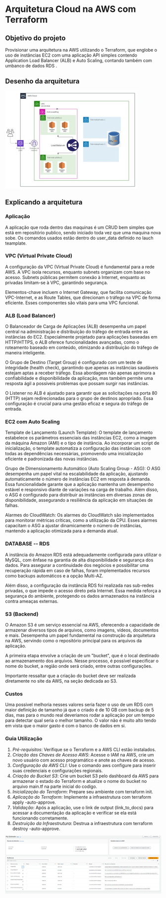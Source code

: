 # Arquitetura Cloud na AWS com Terraform

## Objetivo do projeto

Provisionar uma arquitetura na AWS utilizando o Terraform, que englobe o uso de instâncias EC2 com uma aplicação API simples contendo Application Load Balancer (ALB) e Auto Scaling, contando também com umbanco de dados RDS .

## Desenho da arquitetura

<img src="/img/Diagrama.jpg">

## Explicando a arquitetura

### Aplicação

A aplicação que roda dentro das maquinas é um CRUD bem simples que está em repositório publico, sendo iniciado toda vez que uma maquina nova sobe. Os comandos usados estão dentro do user_data definido no lauch teamplate.


### VPC (Virtual Private Cloud)


A configuração da VPC (Virtual Private Cloud) é fundamental para a rede AWS. A VPC isola recursos, enquanto subnets organizam com base no acesso. Subnets públicas permitem conexão à Internet, enquanto as privadas limitam-se à VPC, garantindo segurança.

Elementos-chave incluem o Internet Gateway, que facilita comunicação VPC-Internet, e as Route Tables, que direcionam o tráfego na VPC de forma eficiente. Esses componentes são vitais para uma VPC funcional.

### ALB (Load Balancer)

O Balanceador de Carga de Aplicações (ALB) desempenha um papel central na administração e distribuição do tráfego de entrada entre as instâncias do EC2. Especialmente projetado para aplicações baseadas em HTTP/HTTPS, o ALB oferece funcionalidades avançadas, como o roteamento baseado em conteúdo, otimizando a distribuição do tráfego de maneira inteligente.

O Grupo de Destino (Target Group) é configurado com um teste de integridade (health check), garantindo que apenas as instâncias saudáveis estejam aptas a receber tráfego. Essa abordagem não apenas aprimora a confiabilidade e disponibilidade da aplicação, mas também permite uma resposta ágil a possíveis problemas que possam surgir nas instâncias.

O Listener no ALB é ajustado para garantir que as solicitações na porta 80 (HTTP) sejam redirecionadas para o grupo de destinos apropriado. Essa configuração é crucial para uma gestão eficaz e segura do tráfego de entrada.

### EC2 com Auto Scaling

Template de Lançamento (Launch Template): O template de lançamento estabelece os parâmetros essenciais das instâncias EC2, como a imagem da máquina Amazon (AMI) e o tipo de instância. Ao incorporar um script de inicialização, o template automatiza a configuração das instâncias com todas as dependências necessárias, promovendo uma inicialização eficiente e padronizada das novas instâncias.

Grupo de Dimensionamento Automático (Auto Scaling Group - ASG): O ASG desempenha um papel vital na escalabilidade da aplicação, ajustando automaticamente o número de instâncias EC2 em resposta à demanda. Essa funcionalidade garante que a aplicação mantenha um desempenho estável e responsivo diante de variações na carga de trabalho. Além disso, o ASG é configurado para distribuir as instâncias em diversas zonas de disponibilidade, assegurando a resiliência da aplicação em situações de falhas.

Alarmes do CloudWatch: Os alarmes do CloudWatch são implementados para monitorar métricas críticas, como a utilização da CPU. Esses alarmes capacitam o ASG a ajustar dinamicamente o número de instâncias, mantendo a aplicação otimizada para a demanda atual.

### DATABASE -- RDS 

A instância do Amazon RDS está adequadamente configurada para utilizar o MySQL, com ênfase na garantia de alta disponibilidade e segurança dos dados. Para assegurar a continuidade dos negócios e possibilitar uma recuperação rápida em caso de falhas, foram implementados recursos como backups automáticos e a opção Multi-AZ.

Além disso, a configuração da instância RDS foi realizada nas sub-redes privadas, o que impede o acesso direto pela Internet. Essa medida reforça a segurança do ambiente, protegendo os dados armazenados na instância contra ameaças externas.


### S3 (Backend)


O Amazon S3 é um serviço essencial na AWS, oferecendo a capacidade de armazenar diversos tipos de arquivos, como imagens, vídeos, documentos e mais. Desempenha um papel fundamental na construção da arquitetura na AWS, servindo como o repositório principal para os arquivos da aplicação.

A primeira etapa envolve a criação de um "bucket", que é o local destinado ao armazenamento dos arquivos. Nesse processo, é possível especificar o nome do bucket, a região onde será criado, entre outras configurações.

Importante ressaltar que a criação do bucket deve ser realizada diretamente no site da AWS, na seção dedicada ao S3.


### Custos

Uma possivel melhoria nesses valores seria fazer o uso de um RDS com maior definição de tamanho já que o criado é de 10 GB com backup de 5 dias, mas para o mundo real deveriamos rodar a aplicação por um tempo para detectar qual seria o melhor tamanho.
O valor não é muito alto tendo em vista que o maior gasto é com o banco de dados em si.


### Guia Utilização 
1. *Pré-requisitos*: Verifique se o Terraform e a AWS CLI estão instalados.
2. *Criação das Chaves de Acesso AWS*: Acesse o IAM na AWS, crie um novo usuário com acesso programático e anote as chaves de acesso.
3. *Configuração da AWS CLI*: Use o comando aws configure para inserir suas credenciais e configurações regionais.
4. *Criação do Bucket S3*: Crie um bucket S3 pelo dashboard da AWS para armazenar o estado do Terraform e atualize o nome do bucket no arquivo main.tf na parte inicial do codigo.
5. *Inicialização do Terraform*: Prepare seu ambiente com terraform init.
6. *Aplicação do Terraform*: Implemente a infraestrutura com terraform apply -auto-approve.
7. *Validação*: Após a aplicação, use o link de output (link_to_docs) para acessar a documentação da aplicação e verificar se ela está funcionando corretamente.
8. *Destruição da Infraestrutura*: Destrua a infraestrutura com terraform destroy -auto-approve.

<img src="/img/custo.png">